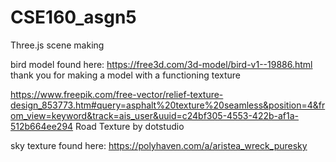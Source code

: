 # CSE160_asgn5
Three.js scene making

bird model found here: https://free3d.com/3d-model/bird-v1--19886.html
thank you for making a model with a functioning texture

https://www.freepik.com/free-vector/relief-texture-design_853773.htm#query=asphalt%20texture%20seamless&position=4&from_view=keyword&track=ais_user&uuid=c24bf305-4553-422b-af1a-512b664ee294 Road Texture by dotstudio

sky texture found here: https://polyhaven.com/a/aristea_wreck_puresky

  